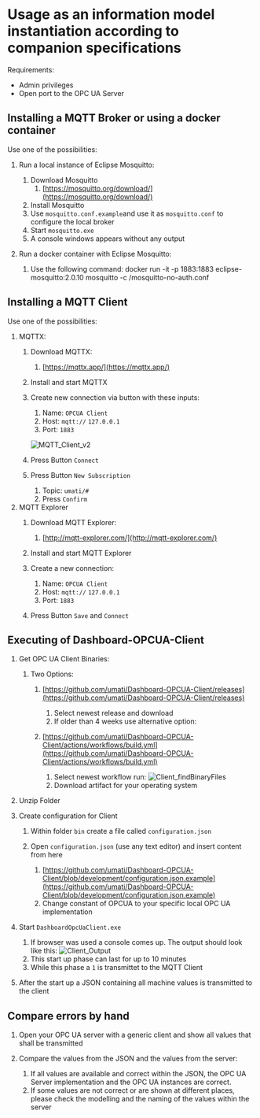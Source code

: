 # Usage as an information model instantiation according to companion specifications

Requirements:

- Admin privileges
- Open port to the OPC UA Server

## Installing a MQTT Broker or using a docker container

Use one of the possibilities:
1. Run a local instance of Eclipse Mosquitto:
    1. Download Mosquitto
        1. [https://mosquitto.org/download/](https://mosquitto.org/download/)
    3. Install Mosquitto
    4. Use `mosquitto.conf.example`and use it as `mosquitto.conf` to configure the local broker
    5. Start `mosquitto.exe`
    6. A console windows appears without any output

2. Run a docker container with Eclipse Mosquitto:
    1. Use the following command: docker run -it -p 1883:1883 eclipse-mosquitto:2.0.10 mosquitto -c /mosquitto-no-auth.conf

## Installing a MQTT Client

Use one of the possibilities:
1. MQTTX:
    1. Download MQTTX:
        1. [https://mqttx.app/](https://mqttx.app/)
    2. Install and start MQTTX
    3. Create new connection via button with these inputs:
        1. Name: `OPCUA Client`
        2. Host: `mqtt://` `127.0.0.1`
        3. Port: `1883`

        ![MQTT_Client_v2](https://user-images.githubusercontent.com/105195460/183598000-ac0458fe-0f6c-49fe-bd90-278bcbac7253.png)
    4. Press Button `Connect`
    5. Press Button `New Subscription`
        1. Topic: `umati/#`
        2. Press `Confirm`
2. MQTT Explorer
    1. Download MQTT Explorer:
        1. [http://mqtt-explorer.com/](http://mqtt-explorer.com/)

    2. Install and start MQTT Explorer
    3. Create a new connection:
        1. Name: `OPCUA Client`
        2. Host: `mqtt://` `127.0.0.1`
        3. Port: `1883`
    4. Press Button `Save` and `Connect`

## Executing of Dashboard-OPCUA-Client

1. Get OPC UA Client Binaries:

    1. Two Options:

        1. [https://github.com/umati/Dashboard-OPCUA-Client/releases](https://github.com/umati/Dashboard-OPCUA-Client/releases)

            1. Select newest release and download
            2. If older than 4 weeks use alternative option:

        2. [https://github.com/umati/Dashboard-OPCUA-Client/actions/workflows/build.yml](https://github.com/umati/Dashboard-OPCUA-Client/actions/workflows/build.yml)

            1. Select newest workflow run:
![Client_findBinaryFiles](https://user-images.githubusercontent.com/105195460/178679784-acf99801-94e2-44e0-a0b2-0a8378ffba05.png)
            2. Download artifact for your operating system

2. Unzip Folder
3. Create configuration for Client

    1. Within folder `bin` create a file called `configuration.json`
    2. Open `configuration.json` (use any text editor) and insert content from here

        1. [https://github.com/umati/Dashboard-OPCUA-Client/blob/development/configuration.json.example](https://github.com/umati/Dashboard-OPCUA-Client/blob/development/configuration.json.example)
        2. Change constant of OPCUA to your specific local OPC UA implementation

4. Start `DashboardOpcUaClient.exe`

    1. If browser was used a console comes up. The output should look like this:
![Client_Output](https://user-images.githubusercontent.com/105195460/178679686-8a3fc388-ef05-45cd-aeaf-da880036e526.png)
    2. This start up phase can last for up to 10 minutes
    3. While this phase a `1` is transmittet to the MQTT Client

5. After the start up a JSON containing all machine values is transmitted to the client

## Compare errors by hand

1. Open your OPC UA server with a generic client and show all values that shall be transmitted
2. Compare the values from the JSON and the values from the server:

    1. If all values are available and correct within the JSON, the OPC UA Server implementation and the OPC UA instances are correct.
    2. If some values are not correct or are shown at different places, please check the modelling and the naming of the values within the server
